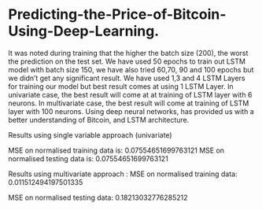 # Predicting-the-Price-of-Bitcoin-Using-Deep-Learning.
It was noted during training that the higher the batch size (200), the worst the prediction on the test set. 
We have used 50 epochs to train out LSTM model with batch size 150, we have also tried 60,70, 90 and 100 epochs but we didn’t get any significant result.
We have used 1,3 and 4 LSTM Layers for training our model but best result comes at using 1 LSTM Layer.
In univariate case, the best result will come at at training of LSTM layer with 6 neurons.
In multivariate case, the best result will come  at training of LSTM layer with 100 neurons.
Using deep neural networks, has provided us with a better understanding of Bitcoin, and LSTM architecture.


Results using single variable approach (univariate)

MSE on normalised training data is:
0.07554651699763121
MSE on  normalised testing data is:
0.07554651699763121

Results using multivariate approach :
MSE on normalised training data:
0.011512494197501335

MSE on  normalised testing data:
0.18213032776285212
